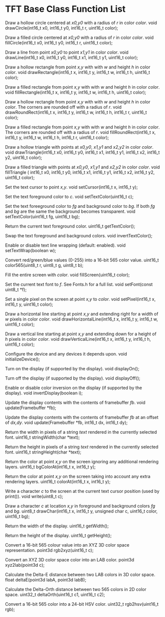 TFT Base Class Function List
============================

Draw a hollow circle centered at *x0,y0* with a radius of *r* in color *color*.
    void drawCircle(int16_t x0, int16_t y0, int16_t r, uint16_t color);

Draw a filled circle centered at *x0,y0* with a radius of *r* in color *color*.
    void fillCircle(int16_t x0, int16_t y0, int16_t r, uint16_t color);

Draw a line from point *x0,y0* to point *x1,y1* in color *color*.
    void drawLine(int16_t x0, int16_t y0, int16_t x1, int16_t y1, uint16_t color);

Draw a hollow rectangle from point *x,y* with with *w* and height *h* in color *color*.
    void drawRectangle(int16_t x, int16_t y, int16_t w, int16_t h, uint16_t color);

Draw a filled rectangle from point *x,y* with with *w* and height *h* in color *color*.
    void fillRectangle(int16_t x, int16_t y, int16_t w, int16_t h, uint16_t color);

Draw a hollow rectangle from point *x,y* with with *w* and height *h* in color *color*.  The corners are rounded off with a radius of *r*.
    void drawRoundRect(int16_t x, int16_t y, int16_t w, int16_t h, int16_t r, uint16_t color);

Draw a filled rectangle from point *x,y* with with *w* and height *h* in color *color*.  The corners are rounded off with a radius of *r*.
    void fillRoundRect(int16_t x, int16_t y, int16_t w, int16_t h, int16_t r, uint16_t color);

Draw a hollow triangle with points at *x0,y0*, *x1,y1* and *x2,y2* in color *color*.
    void drawTriangle(int16_t x0, int16_t y0, int16_t x1, int16_t y1, int16_t x2, int16_t y2, uint16_t color);

Draw a filled triangle with points at *x0,y0*, *x1,y1* and *x2,y2* in color *color*.
    void fillTriangle ( int16_t x0, int16_t y0, int16_t x1, int16_t y1, int16_t x2, int16_t y2, uint16_t color);

Set the text cursor to point *x,y*.
    void setCursor(int16_t x, int16_t y);

Set the text foreground color to *c*.
    void setTextColor(uint16_t c);

Set the text foreeground color to *fg* and background color to *bg*.  If both *fg* and *bg* are the same the background becomes transparent.
    void setTextColor(uint16_t fg, uint16_t bg);

Return the current text foreground color.
    uint16_t getTextColor();

Swap the text foreground and background colors.
    void invertTextColor();

Enable or disable text line wrapping (default: enabled).
    void setTextWrap(boolean w);

Convert red/green/blue values (0-255) into a 16-bit 565 color value.
    uint16_t color565(uint8_t r, uint8_t g, uint8_t b);

Fill the entire screen with *color*.
    void fillScreen(uint16_t color);

Set the current text font to *f*.  See Fonts.h for a full list.
    void setFont(const uint8_t *f);

Set a single pixel on the screen at point *x,y* to *color*.
    void setPixel(int16_t x, int16_t y, uint16_t color);

Draw a horizontal line starting at point *x,y* and extending right for a width of *w* pixels in color *color*.
    void drawHorizontalLine(int16_t x, int16_t y, int16_t w, uint16_t color);

Draw a vertical line starting at point *x,y* and extending down for a height of *h* pixels in color *color*.
    void drawVerticalLine(int16_t x, int16_t y, int16_t h, uint16_t color);

Configure the device and any devices it depends upon.
    void initializeDevice();

Turn on the display (if supported by the display).
    void displayOn();

Turn off the display (if supported by the display).
    void displayOff();

Enable or disable color inversion on the display (if supported by the display).
    void invertDisplay(boolean i);

Update the display contents with the contents of framebuffer *fb*.
    void update(Framebuffer *fb);

Update the display contents with the contents of framebuffer *fb* at an offset of *dx,dy*.
    void update(Framebuffer *fb, int16_t dx, int16_t dy);

Return the width in pixels of a string *text* rendered in the currently selected font.
    uint16_t stringWidth(char *text);

Return the height in pixels of a string *text* rendered in the currently selected font.
    uint16_t stringHeight(char *text);

Return the color at point *x,y* on the screen ignoring any additional rendering layers.
    uint16_t bgColorAt(int16_t x, int16_t y);

Return the color at point *x,y* on the screen taking into account any extra rendering layers.
    uint16_t colorAt(int16_t x, int16_t y);

Write a character *c* to the screen at the current text cursor position (used by print()).
    void write(uint8_t c);

Draw a character *c* at location *x,y* in foreground and background colors *fg* and *bg*.
    uint8_t drawChar(int16_t x, int16_t y, unsigned char c, uint16_t color, uint16_t bg);

Return the width of the display.
    uint16_t getWidth();

Return the height of the display.
    uint16_t getHeight();

Convert a 16-bit 565 colour value into an XYZ 3D color space representation.
    point3d rgb2xyz(uint16_t c);

Convert an XYZ 3D color space color into an LAB color.
    point3d xyz2lab(point3d c);

Calculate the Delta-E distance between two LAB colors in 3D color space.
    float deltaE(point3d labA, point3d labB);

Calculate the Delta-Orth distance between two 565 colors in 2D color space.
    uint32_t deltaOrth(uint16_t c1, uint16_t c2);

Convert a 16-bit 565 color into a 24-bit HSV color.
    uint32_t rgb2hsv(uint16_t rgb);

